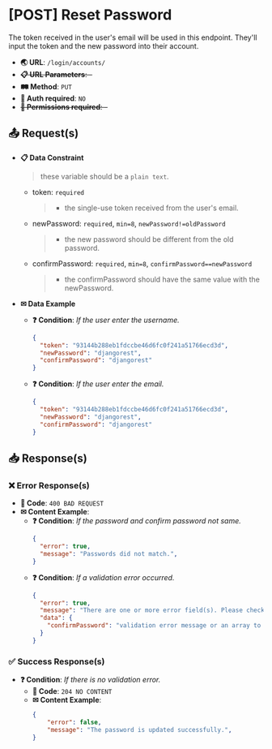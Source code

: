 # [POST] Reset Password

The token received in the user's email will be used in this endpoint. They'll input the token and the new password into their account.

- **🌏 URL**: `/login/accounts/`
- ~~**📋 URL Parameters**: -~~
- **🛤️ Method**: `PUT`
- **🔐 Auth required**: `NO`
- ~~**🚫 Permissions required**: -~~

## 📤 Request(s)

- **📋 Data Constraint**
  > these variable should be a `plain text`.
  - token: `required`
    > - the single-use token received from the user's email.
  - newPassword: `required`, `min=8`, `newPassword!=oldPassword`
    > - the new password should be different from the old password.
  - confirmPassword: `required`, `min=8`, `confirmPassword==newPassword`
    > - the confirmPassword should have the same value with the newPassword.


- **✉ Data Example**
  - **❓ Condition**: *If the user enter the username.*
    ```json
    {
      "token": "93144b288eb1fdccbe46d6fc0f241a51766ecd3d",
      "newPassword": "djangorest",
      "confirmPassword": "djangorest"
    }
    ```
  - **❓ Condition**: *If the user enter the email.*
    ```json
    {
      "token": "93144b288eb1fdccbe46d6fc0f241a51766ecd3d",
      "newPassword": "djangorest",
      "confirmPassword": "djangorest"
    }
    ```

## 📥 Response(s)

### ❌ Error Response(s)
- **🔢 Code**: `400 BAD REQUEST`
- **✉ Content Example**:
  - **❓ Condition**: *If the password and confirm password not same.*
    ```json
    {
      "error": true,
      "message": "Passwords did not match.",
    }
    ```
  - **❓ Condition**: *If a validation error occurred.*
    ```json
    {
      "error": true,
      "message": "There are one or more error field(s). Please check it carefully.",
      "data": {
        "confirmPassword": "validation error message or an array to list the error occurred"
      }
    }
    ```
  

### ✅ Success Response(s)
- **❓ Condition**: *If there is no validation error.*
	- **🔢 Code**: `204 NO CONTENT`
	- **✉ Content Example**:
		```json
		{
			"error": false,
			"message": "The password is updated successfully.",
		}
		```

